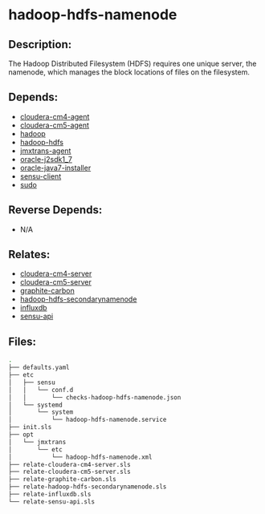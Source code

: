 # hadoop-hdfs-namenode

## Description:

The Hadoop Distributed Filesystem (HDFS) requires one unique server, the
namenode, which manages the block locations of files on the filesystem.

## Depends:

  -  [cloudera-cm4-agent](/salt/cloudera-cm4-agent)
  -  [cloudera-cm5-agent](/salt/cloudera-cm5-agent)
  -  [hadoop](/salt/hadoop)
  -  [hadoop-hdfs](/salt/hadoop-hdfs)
  -  [jmxtrans-agent](/salt/jmxtrans-agent)
  -  [oracle-j2sdk1\_7](/salt/oracle-j2sdk1_7)
  -  [oracle-java7-installer](/salt/oracle-java7-installer)
  -  [sensu-client](/salt/sensu-client)
  -  [sudo](/salt/sudo)

## Reverse Depends:

  -  N/A

## Relates:

  -  [cloudera-cm4-server](/salt/cloudera-cm4-server)
  -  [cloudera-cm5-server](/salt/cloudera-cm5-server)
  -  [graphite-carbon](/salt/graphite-carbon)
  -  [hadoop-hdfs-secondarynamenode](/salt/hadoop-hdfs-secondarynamenode)
  -  [influxdb](/salt/influxdb)
  -  [sensu-api](/salt/sensu-api)

## Files:

```bash
.
├── defaults.yaml
├── etc
│   ├── sensu
│   │   └── conf.d
│   │       └── checks-hadoop-hdfs-namenode.json
│   └── systemd
│       └── system
│           └── hadoop-hdfs-namenode.service
├── init.sls
├── opt
│   └── jmxtrans
│       └── etc
│           └── hadoop-hdfs-namenode.xml
├── relate-cloudera-cm4-server.sls
├── relate-cloudera-cm5-server.sls
├── relate-graphite-carbon.sls
├── relate-hadoop-hdfs-secondarynamenode.sls
├── relate-influxdb.sls
└── relate-sensu-api.sls
```
